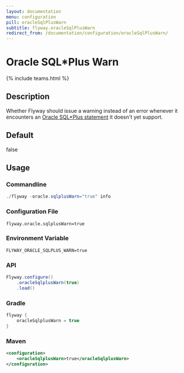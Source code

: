 ```yaml
---
layout: documentation
menu: configuration
pill: oracleSqlPlusWarn
subtitle: flyway.oracleSqlPlusWarn
redirect_from: /documentation/configuration/oracleSqlPlusWarn/
---
```


# Oracle SQL*Plus Warn
{% include teams.html %}

## Description
Whether Flyway should issue a warning instead of an error whenever it encounters an [Oracle SQL*Plus statement](/documentation/database/oracle#sqlplus-commands) it doesn't yet support.

## Default
false

## Usage

### Commandline
```powershell
./flyway -oracle.sqlplusWarn="true" info
```

### Configuration File
```properties
flyway.oracle.sqlplusWarn=true
```

### Environment Variable
```properties
FLYWAY_ORACLE_SQLPLUS_WARN=true
```

### API
```java
Flyway.configure()
    .oracleSqlplusWarn(true)
    .load()
```

### Gradle
```groovy
flyway {
    oracleSqlplusWarn = true
}
```

### Maven
```xml
<configuration>
    <oracleSqlplusWarn>true</oracleSqlplusWarn>
</configuration>
```